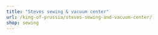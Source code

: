 ```yaml
---
title: "Steves sewing & vacuum center"
url: /king-of-prussia/steves-sewing-and-vacuum-center/
shop: sewing
---
```


